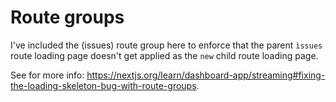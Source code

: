 # Route groups

I've included the (issues) route group here to enforce that the parent `ìssues` route loading page doesn't get applied as the `new` child route loading page.

See for more info: https://nextjs.org/learn/dashboard-app/streaming#fixing-the-loading-skeleton-bug-with-route-groups.
